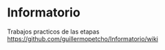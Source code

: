 # Informatorio
Trabajos practicos de las etapas
https://github.com/guillermopetcho/Informatorio/wiki



